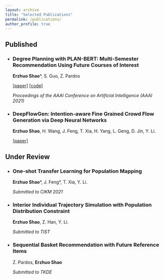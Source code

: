 ```yaml
---
layout: archive
title: "Selected Publications"
permalink: /publications/
author_profile: true
---
```



## Published

- ### Degree Planning with PLAN-BERT: Multi-Semester Recommendation Using Future Courses of Interest

  **Erzhuo Shao***, S. Guo, Z. Pardos

  [[paper]](https://ojs.aaai.org/index.php/AAAI/article/view/17751) [[code]](https://github.com/CAHLR/plan-bert-aaai)

  *Proceedings of the AAAI Conference on Artificial Intelligence (AAAI 2021)*



- ### DeepFlowGen: Intention-aware Fine Grained Crowd Flow Generation via Deep Neural Networks

  **Erzhuo Shao**, H. Wang, J. Feng, T. Xia, H. Yang, L. Geng, D. Jin, Y. Li.

  [[paper]](https://ieeexplore.ieee.org/document/9416248)



## Under Review

- ### One-shot Transfer Learning for Population Mapping

  **Erzhuo Shao***, J. Feng*, T. Xia, Y. Li.

  *Submitted to CIKM 2021*



- ### Interior Individual Trajectory Simulation with Population Distribution Constraint

  **Erzhuo Shao**, Z. Han, Y. Li.

  *Submitted to TIST*

  

- ### Sequential Basket Recommendation with Future Reference Items

  Z. Pardos, **Erzhuo Shao**

  *Submitted to TKDE*
